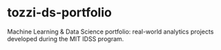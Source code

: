 # tozzi-ds-portfolio
Machine Learning &amp; Data Science portfolio: real-world analytics projects developed during the MIT IDSS program.
